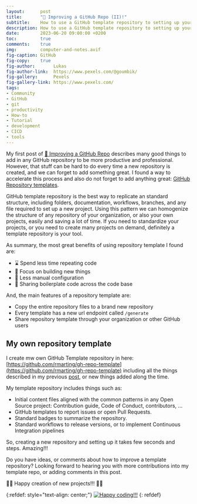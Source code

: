 ```yaml
---
layout:      post
title:       "📛 Improving a GitHub Repo (II)!"
subtitle:    How to use a GitHub template repository to setting up your repository fast and easily.
description: How to use a GitHub template repository to setting up your repository fast and easily.
date:        2023-06-20 09:00:00 +0200
toc:         true
comments:    true
img:         computer-and-notes.avif
fig-caption: GitHub
fig-copy:    true
fig-author:       Lukas
fig-author-link:  https://www.pexels.com/@goumbik/
fig-gallery:      Pexels
fig-gallery-link: https://www.pexels.com/
tags:
- Community
- GitHub
- git
- productivity
- How-to
- Tutorial
- development
- CICD
- tools
---
```


My first post of [📛 Improving a GitHub Repo](https://blog.jromanmartin.io/2023/06/12/Improving-a-gh-repository.html) describes
many good things to add in any GitHub repository to be more productive and professional. However, that stuff can be hard
to do every time a new repository is created, and we can forget to add something great. I found a way to accelerate this process
and also do not forget to add anything great: [GitHub Repository templates](https://docs.github.com/en/repositories/creating-and-managing-repositories/creating-a-template-repository).

GitHub template repository is the best way to replicate an standard structure, including folders, documentation, workflows, branches, and
any file required to set up a new project. Using this pattern we can homogenize the structure of any repository of your organization,
or also your own projects, easily and saving a lot of time. If you need to standardize your projects, or you need to create many projects
on demand, definitely a template repository is your tool.

As summary, the most great benefits of using repository template I found are:

* ⌛ Spend less time repeating code
* 🌟 Focus on building new things
* 🦾 Less manual configuration
* 📝 Sharing boilerplate code across the code base

And, the main features of a repository template are:

* Copy the entire repository files to a brand new repository
* Every template has a new url endpoint called `/generate`
* Share repository template through your organization or other GitHub users

## My own repository template

I create mw own GitHub Template repository in here: [https://github.com/rmarting/gh-repo-template](https://github.com/rmarting/gh-repo-template) including
all the things described in my previous [post](https://blog.jromanmartin.io/2023/06/12/Improving-a-gh-repository.html), or new things added along the time.

My template repository includes things such as:

* Initial content files aligned with the common patterns in any Open Source project: Contribution guide, Code of Conduct, contributors, ...
* GitHub templates to report issues or open Pull Requests.
* Standard badges to summarize the repository.
* Standard workflows to release versions, or to implement Continuous Integration pipelines

So, creating a new repository and setting up it takes few seconds and steps. Amazing!!!

Do you have ideas, or comments about how to improve a template repository? Looking forward to hearing you with more contributions into
my template repo, or adding comments in this post. 

🤖🚩 Happy creation of new projects!!! 🤖🚩

{:refdef: style="text-align: center;"}
[![](/images/bitmoji/happy-coding.avif "Happy coding!!!")]({{site.url}}/images/bitmoji/happy-coding.avif)
{: refdef}
